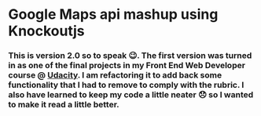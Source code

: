 # Google Maps api mashup using Knockoutjs

### This is version 2.0 so to speak :wink:. The first version was turned in as one of the final projects in my Front End Web Developer course @ [Udacity](www.udacity.com/). I am refactoring it to add back some functionality that I had to remove to comply with the rubric. I also have learned to keep my code a little neater :disappointed: so I wanted to make it read a little better. 